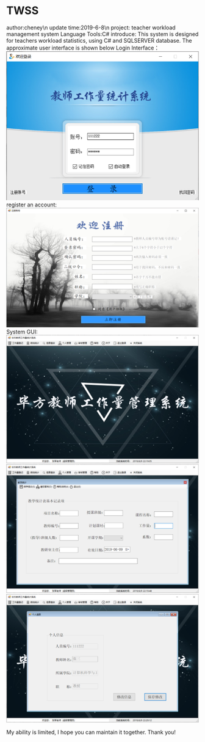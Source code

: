 # TWSS
author:cheney\n
update time:2019-6-8\n
project: teacher workload management system 
Language Tools:C#
introduce:
This system is designed for teachers workload statistics, using C# and SQLSERVER database.
The approximate user interface is shown below
Login Interface：
![Login Interface](https://github.com/516396859/TWSS/blob/master/image/2019-06-09_221148.png)
register an account:
![register an account](https://github.com/516396859/TWSS/blob/master/image/2019-06-09_221848.png)
System GUI:
![System GUI](https://github.com/516396859/TWSS/blob/master/image/2019-06-09_221906.png)
![System GUI](https://github.com/516396859/TWSS/blob/master/image/2019-06-09_221949.png)
![System GUI](https://github.com/516396859/TWSS/blob/master/image/2019-06-09_222013.png)

My ability is limited, I hope you can maintain it together.
Thank you!

